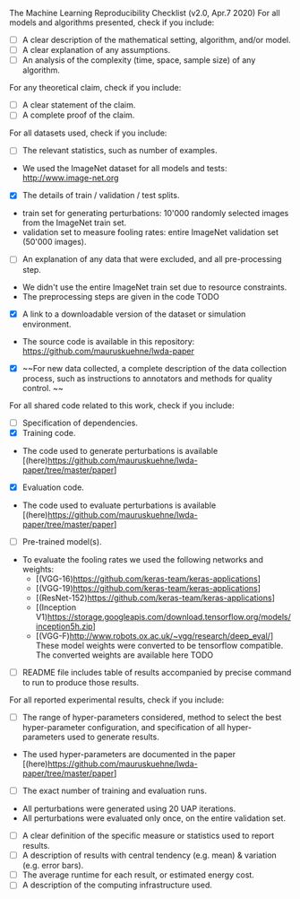 The Machine Learning Reproducibility Checklist (v2.0, Apr.7 2020)
For all models and algorithms presented, check if you include: 
- [ ] A clear description of the mathematical setting, algorithm, and/or model. 
- [ ] A clear explanation of any assumptions. 
- [ ] An analysis of the complexity (time, space, sample size) of any algorithm. 

For any theoretical claim, check if you include: 
- [ ] A clear statement of the claim. 
- [ ] A complete proof of the claim. 

For all datasets used, check if you include: 
- [ ] The relevant statistics, such as number of examples. 

* We used the ImageNet dataset for all models and tests: http://www.image-net.org

- [x] The details of train / validation / test splits. 

* train set for generating perturbations: 10'000 randomly selected images from the ImageNet train set.
* validation set to measure fooling rates: entire ImageNet validation set (50'000 images). 

- [ ] An explanation of any data that were excluded, and all pre-processing step. 
* We didn't use the entire ImageNet train set due to resource constraints.
* The preprocessing steps are given in the code TODO

- [x] A link to a downloadable version of the dataset or simulation environment. 
* The source code is available in this repository: https://github.com/mauruskuehne/lwda-paper

- [x] ~~For new data collected, a complete description of the data collection process, such as instructions to annotators and methods for quality control. ~~

For all shared code related to this work, check if you include: 

- [ ] Specification of dependencies. 
- [x] Training code. 

* The code used to generate perturbations is available [(here)<https://github.com/mauruskuehne/lwda-paper/tree/master/paper>]

- [x] Evaluation code. 

* The code used to evaluate perturbations is available [(here)<https://github.com/mauruskuehne/lwda-paper/tree/master/paper>]

- [ ] Pre-trained model(s).

* To evaluate the fooling rates we used the following networks and weights:
    * [(VGG-16)<https://github.com/keras-team/keras-applications>]
    * [(VGG-19)<https://github.com/keras-team/keras-applications>]
    * [(ResNet-152)<https://github.com/keras-team/keras-applications>]
    * [(Inception V1)<https://storage.googleapis.com/download.tensorflow.org/models/inception5h.zip>]
    * [(VGG-F)<http://www.robots.ox.ac.uk/~vgg/research/deep_eval/>] These model weights were converted to be tensorflow compatible. The converted weights are available here TODO


- [ ] README file includes table of results accompanied by precise command to run to produce those results. 



For all reported experimental results, check if you include: 
- [ ] The range of hyper-parameters considered, method to select the best hyper-parameter configuration, and specification of all hyper-parameters used to generate results. 

* The used hyper-parameters are documented in the paper [(here)<https://github.com/mauruskuehne/lwda-paper/tree/master/paper>]

- [ ] The exact number of training and evaluation runs. 

* All perturbations were generated using 20 UAP iterations.
* All perturbations were evaluated only once, on the entire validation set.

- [ ] A clear definition of the specific measure or statistics used to report results. 
- [ ] A description of results with central tendency (e.g. mean) & variation (e.g. error bars). 
- [ ] The average runtime for each result, or estimated energy cost. 
- [ ] A description of the computing infrastructure used.
